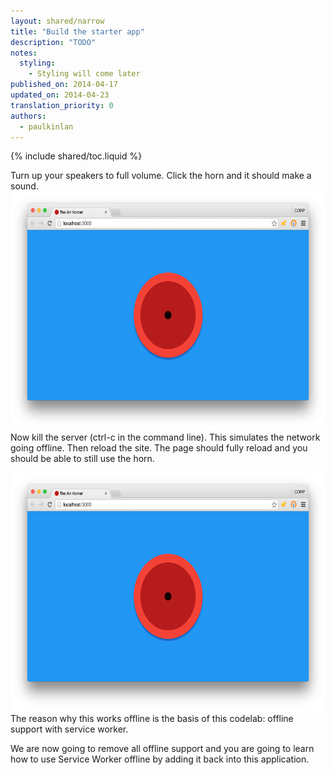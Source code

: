 ```yaml
---
layout: shared/narrow
title: "Build the starter app"
description: "TODO"
notes:
  styling:
    - Styling will come later
published_on: 2014-04-17
updated_on: 2014-04-23
translation_priority: 0
authors:
  - paulkinlan
---
```


{% include shared/toc.liquid %}

Turn up your speakers to full volume. Click the horn and it should make a sound.  
<img src="images/image01.png" width="624" height="382" />  
Now kill the server (ctrl-c in the command line).  This simulates the network 
going offline. Then reload the site. The page should fully reload and you should 
be able to still use the horn.

<img src="images/image01.png" width="624" height="382" />  
The reason why this works offline is the basis of this codelab: offline support 
with service worker.

We are now going to remove all offline support and you are going to learn how to 
use Service Worker offline by adding it back into this application.


